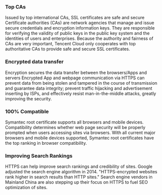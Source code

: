 ### Top CAs
Issued by top international CAs, SSL certificates are safe and secure
Certificate authorities (CAs) are network agencies that manage and issue secure credentials and encryption information keys. They are responsible for verifying the validity of public keys in the public key system and the identities of users and enterprises. Because the authority and fairness of CAs are very important, Tencent Cloud only cooperates with top authoritative CAs to provide safe and secure SSL certificates.

### Encrypted data transfer
Encryption secures the data transfer between the browsers/Apps and servers
Encrypted App and webpage communication via HTTPS can prevent data from being stolen and tampered in the course of transmission and guarantee data integrity; prevent traffic hijacking and advertisement inserting by ISPs, and effectively resist man-in-the-middle attacks, greatly improving the security.

### 100% Compatible
Symantec root certificate supports all browsers and mobile devices.
Compatibility determines whether web page security will be properly prompted when users accessing sites via browsers. With all current major browsers and mobile devices supported, Symantec root certificates have the top ranking in browser compatibility.

### Improving Search Rankings
HTTPS can help improve search rankings and credibility of sites.
Google adjusted the search engine algorithm in 2014. "HTTPS-encrypted websites rank higher in search results than HTTP sites." Search engine vendors in Mainland China are also stepping up their focus on HTTPS to fuel SEO optimization of sites.
